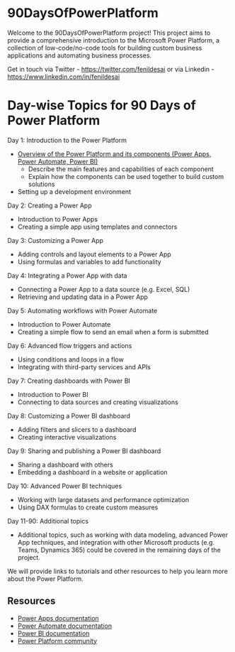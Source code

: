 # 90DaysOfPowerPlatform
Welcome to the 90DaysOfPowerPlatform project! This project aims to provide a comprehensive introduction to the Microsoft Power Platform, a collection of low-code/no-code tools for building custom business applications and automating business processes.

Get in touch via Twitter - https://twitter.com/fenildesai or via Linkedin - https://www.linkedin.com/in/fenildesai

# Day-wise Topics for 90 Days of Power Platform

Day 1: Introduction to the Power Platform
- [Overview of the Power Platform and its components (Power Apps, Power Automate, Power BI)](https://github.com/fenildesai/90DaysOfPowerPlatform/blob/33eeebe4590d9b596c87b317a097bc5eb9d443bb/Introduction.md)
    - Describe the main features and capabilities of each component
    - Explain how the components can be used together to build custom solutions
- Setting up a development environment

Day 2: Creating a Power App
- Introduction to Power Apps
- Creating a simple app using templates and connectors

Day 3: Customizing a Power App
- Adding controls and layout elements to a Power App
- Using formulas and variables to add functionality

Day 4: Integrating a Power App with data
- Connecting a Power App to a data source (e.g. Excel, SQL)
- Retrieving and updating data in a Power App

Day 5: Automating workflows with Power Automate
- Introduction to Power Automate
- Creating a simple flow to send an email when a form is submitted

Day 6: Advanced flow triggers and actions
- Using conditions and loops in a flow
- Integrating with third-party services and APIs

Day 7: Creating dashboards with Power BI
- Introduction to Power BI
- Connecting to data sources and creating visualizations

Day 8: Customizing a Power BI dashboard
- Adding filters and slicers to a dashboard
- Creating interactive visualizations

Day 9: Sharing and publishing a Power BI dashboard
- Sharing a dashboard with others
- Embedding a dashboard in a website or application

Day 10: Advanced Power BI techniques
- Working with large datasets and performance optimization
- Using DAX formulas to create custom measures

Day 11-90: Additional topics
- Additional topics, such as working with data modeling, advanced Power App techniques, and integration with other Microsoft products (e.g. Teams, Dynamics 365) could be covered in the remaining days of the project.

We will provide links to tutorials and other resources to help you learn more about the Power Platform.

## Resources

- [Power Apps documentation](https://docs.microsoft.com/en-us/power-apps/)
- [Power Automate documentation](https://docs.microsoft.com/en-us/power-automate/)
- [Power BI documentation](https://docs.microsoft.com/en-us/power-bi/)
- [Power Platform community](https://powerusers.microsoft.com/)
